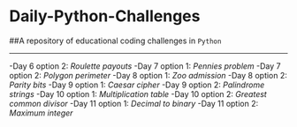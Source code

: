 # **Daily-Python-Challenges**

##A repository of educational coding challenges in `Python`
<hr>

-Day 6 option 2: _Roulette payouts_
-Day 7 option 1: _Pennies problem_
-Day 7 option 2: _Polygon perimeter_
-Day 8 option 1: _Zoo admission_
-Day 8 option 2: _Parity bits_
-Day 9 option 1: _Caesar cipher_
-Day 9 option 2: _Palindrome strings_
-Day 10 option 1: _Multiplication table_
-Day 10 option 2: _Greatest common divisor_
-Day 11 option 1: _Decimal to binary_
-Day 11 option 2: _Maximum integer_
